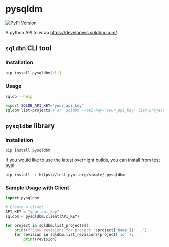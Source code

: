 # pysqldm

[![PyPI Version](https://img.shields.io/pypi/v/pysqldbm.svg)](https://pypi.python.org/pypi/pysqldbm)

A python API to wrap https://developers.sqldbm.com/.

## `sqldbm` CLI tool

### Installation

```bash
pip install pysqldbm[cli]
```

### Usage

```bash
sqldb --help

export SQLDB_API_KEY="your_api_key"
sqldbm list-projects # or `sqldbm --api-key="your_api_key" list-projects`
```

## `pysqldbm` library

### Installation

```bash
pip install pysqldbm
```

If you would like to use the latest overnight builds, you can install from test pypi

```bash
pip install -i https://test.pypi.org/simple/ pysqldbm
```

### Sample Usage with Client

```python
import pysqldbm

# Create a client
API_KEY = "your_api_key"
sqldbm = pysqldbm.client(API_KEY)

for project in sqldbm.list_projects():
    print(f"Show revisions for project '{project['name']}'...")
    for revision in sqldbm.list_revisions(project['id']):
        print(revision)
```
